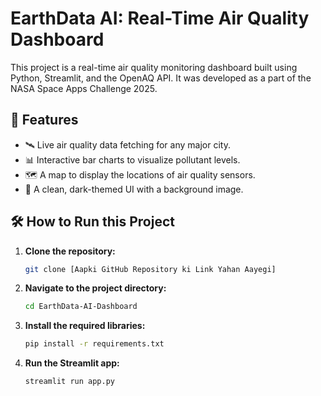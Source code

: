 # EarthData AI: Real-Time Air Quality Dashboard

This project is a real-time air quality monitoring dashboard built using Python, Streamlit, and the OpenAQ API. It was developed as a part of the NASA Space Apps Challenge 2025.

## 🚀 Features
- 🛰️ Live air quality data fetching for any major city.
- 📊 Interactive bar charts to visualize pollutant levels.
- 🗺️ A map to display the locations of air quality sensors.
- 🎨 A clean, dark-themed UI with a background image.

## 🛠️ How to Run this Project

1.  **Clone the repository:**
    ```bash
    git clone [Aapki GitHub Repository ki Link Yahan Aayegi]
    ```
2.  **Navigate to the project directory:**
    ```bash
    cd EarthData-AI-Dashboard
    ```
3.  **Install the required libraries:**
    ```bash
    pip install -r requirements.txt
    ```
4.  **Run the Streamlit app:**
    ```bash
    streamlit run app.py
    ```